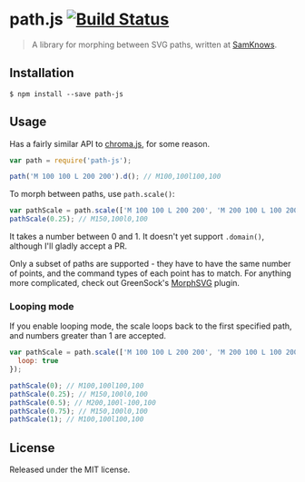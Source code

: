 # path.js [![Build Status](https://travis-ci.org/SamKnows/path.js.svg?branch=master)](https://travis-ci.org/SamKnows/path.js)

> A library for morphing between SVG paths, written at [SamKnows].

## Installation

```
$ npm install --save path-js
```

## Usage

Has a fairly similar API to [chroma.js], for some reason.

```js
var path = require('path-js');

path('M 100 100 L 200 200').d(); // M100,100l100,100
```

To morph between paths, use `path.scale()`:

```js
var pathScale = path.scale(['M 100 100 L 200 200', 'M 200 100 L 100 200', 'M 300 300 L 400 200']);
pathScale(0.25); // M150,100l0,100
```

It takes a number between 0 and 1. It doesn't yet support `.domain()`, although
I'll gladly accept a PR.

Only a subset of paths are supported - they have to have the same number of
points, and the command types of each point has to match. For anything more
complicated, check out GreenSock's [MorphSVG] plugin.

### Looping mode

If you enable looping mode, the scale loops back to the first specified path,
and numbers greater than 1 are accepted.

```js
var pathScale = path.scale(['M 100 100 L 200 200', 'M 200 100 L 100 200'], {
  loop: true
});

pathScale(0); // M100,100l100,100
pathScale(0.25); // M150,100l0,100
pathScale(0.5); // M200,100l-100,100
pathScale(0.75); // M150,100l0,100
pathScale(1); // M100,100l100,100
```

## License

Released under the MIT license.

[SamKnows]: http://samknows.com/
[chroma.js]: http://gka.github.io/chroma.js/
[MorphSVG]: https://greensock.com/morphSVG